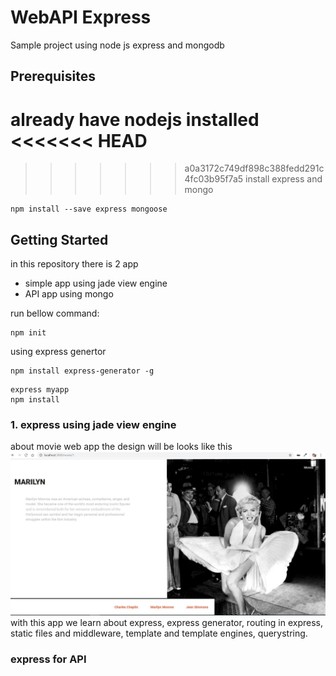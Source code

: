 # WebAPI Express
Sample project using node js express and mongodb

## Prerequisites
already have nodejs installed
<<<<<<< HEAD
=======

>>>>>>> a0a3172c749df898c388fedd291c4fc03b95f7a5
install express and mongo
```
npm install --save express mongoose
```

## Getting Started
in this repository there is 2 app
- simple app using jade view engine
- API app using mongo

run bellow command:

```
npm init
```
using express genertor
```
npm install express-generator -g
```
```
express myapp
npm install
```
### 1. express using jade view engine
about movie web app the design will be looks like this
![](./CaptureWebApp.jpg)
with this app we learn about express, express generator, routing in express, static files and middleware, template and template engines, querystring.
### express for API
